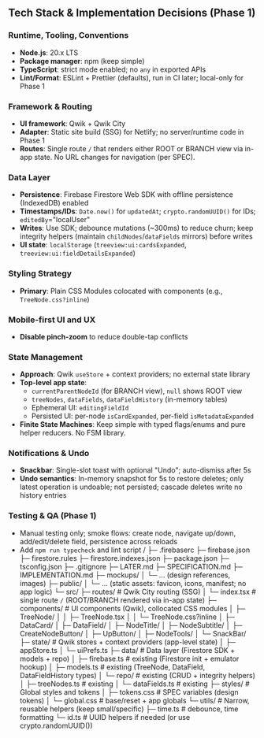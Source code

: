 ## Tech Stack & Implementation Decisions (Phase 1)

### Runtime, Tooling, Conventions
- **Node.js**: 20.x LTS
- **Package manager**: npm (keep simple)
- **TypeScript**: strict mode enabled; no `any` in exported APIs
- **Lint/Format**: ESLint + Prettier (defaults), run in CI later; local-only for Phase 1

### Framework & Routing
- **UI framework**: Qwik + Qwik City
- **Adapter**: Static site build (SSG) for Netlify; no server/runtime code in Phase 1
- **Routes**: Single route `/` that renders either ROOT or BRANCH view via in-app state. No URL changes for navigation (per SPEC).

### Data Layer
- **Persistence**: Firebase Firestore Web SDK with offline persistence (IndexedDB) enabled
- **Timestamps/IDs**: `Date.now()` for `updatedAt`; `crypto.randomUUID()` for IDs; `editedBy`="localUser"
- **Writes**: Use SDK; debounce mutations (~300ms) to reduce churn; keep integrity helpers (maintain `childNodes`/`dataFields` mirrors) before writes
- **UI state**: `localStorage` (`treeview:ui:cardsExpanded`, `treeview:ui:fieldDetailsExpanded`)


### Styling Strategy
- **Primary**: Plain CSS Modules colocated with components (e.g., `TreeNode.css?inline`)


### Mobile-first UI and UX
- **Disable pinch-zoom** to reduce double-tap conflicts


### State Management
- **Approach**: Qwik `useStore` + context providers; no external state library
- **Top-level app state**:
  - `currentParentNodeId` (for BRANCH view), `null` shows ROOT view
  - `treeNodes`, `dataFields`, `dataFieldHistory` (in-memory tables)
  - Ephemeral UI: `editingFieldId`
  - Persisted UI: per-node `isCardExpanded`, per-field `isMetadataExpanded`
- **Finite State Machines**: Keep simple with typed flags/enums and pure helper reducers. No FSM library.

### Notifications & Undo
- **Snackbar**: Single-slot toast with optional "Undo"; auto-dismiss after 5s
- **Undo semantics**: In-memory snapshot for 5s to restore deletes; only latest operation is undoable; not persisted; cascade deletes write no history entries

### Testing & QA (Phase 1)
- Manual testing only; smoke flows: create node, navigate up/down, add/edit/delete field, persistence across reloads
- Add `npm run typecheck` and lint script
/
├─ .firebaserc
├─ firebase.json
├─ firestore.rules
├─ firestore.indexes.json
├─ package.json
├─ tsconfig.json
├─ .gitignore
├─ LATER.md
├─ SPECIFICATION.md
├─ IMPLEMENTATION.md
├─ mockups/
│  └─ ... (design references, images)
├─ public/
│  └─ ... (static assets: favicon, icons, manifest; no app logic)
└─ src/
   ├─ routes/                # Qwik City routing (SSG)
   │  └─ index.tsx           # single route `/` (ROOT/BRANCH rendered via in-app state)
   ├─ components/            # UI components (Qwik), collocated CSS modules
   │  ├─ TreeNode/
   │  │  ├─ TreeNode.tsx
   │  │  └─ TreeNode.css?inline
   │  ├─ DataCard/
   │  ├─ DataField/
   │  ├─ NodeTitle/
   │  ├─ NodeSubtitle/
   │  ├─ CreateNodeButton/
   │  ├─ UpButton/
   │  ├─ NodeTools/
   │  └─ SnackBar/
   ├─ state/                 # Qwik stores + context providers (app-level state)
   │  ├─ appStore.ts
   │  └─ uiPrefs.ts
   ├─ data/                  # Data layer (Firestore SDK + models + repo)
   │  ├─ firebase.ts         # existing (Firestore init + emulator hookup)
   │  ├─ models.ts           # existing (TreeNode, DataField, DataFieldHistory types)
   │  └─ repo/               # existing (CRUD + integrity helpers)
   │     ├─ treeNodes.ts     # existing
   │     └─ dataFields.ts    # existing
   ├─ styles/                # Global styles and tokens
   │  ├─ tokens.css          # SPEC variables (design tokens)
   │  └─ global.css          # base/reset + app globals
   └─ utils/                 # Narrow, reusable helpers (keep small/specific)
      ├─ time.ts             # debounce, time formatting
      └─ id.ts               # UUID helpers if needed (or use crypto.randomUUID())

